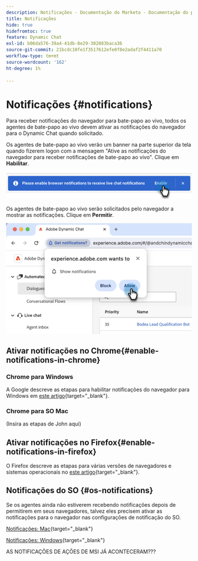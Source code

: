 ```yaml
---
description: Notificações - Documentação do Marketo - Documentação do produto
title: Notificações
hide: true
hidefromtoc: true
feature: Dynamic Chat
exl-id: b06da576-39a4-41db-8e29-302083baca36
source-git-commit: 21bcdc10fe1f3517612efe0f8e2adaf2f4411a70
workflow-type: tm+mt
source-wordcount: '162'
ht-degree: 1%

---
```


# Notificações {#notifications}

Para receber notificações do navegador para bate-papo ao vivo, todos os agentes de bate-papo ao vivo devem ativar as notificações do navegador para o Dynamic Chat quando solicitado.

Os agentes de bate-papo ao vivo verão um banner na parte superior da tela quando fizerem logon com a mensagem &quot;Ative as notificações do navegador para receber notificações de bate-papo ao vivo&quot;. Clique em **Habilitar**.

![](assets/live-chat-overview-4.png)

Os agentes de bate-papo ao vivo serão solicitados pelo navegador a mostrar as notificações. Clique em **Permitir**.

![](assets/live-chat-overview-5.png)

## Ativar notificações no Chrome{#enable-notifications-in-chrome}

### Chrome para Windows

A Google descreve as etapas para habilitar notificações do navegador para Windows em [este artigo](https://support.mozilla.org/en-US/kb/push-notifications-firefox){target="_blank"}.

### Chrome para SO Mac

(Insira as etapas de John aqui)

## Ativar notificações no Firefox{#enable-notifications-in-firefox}

O Firefox descreve as etapas para várias versões de navegadores e sistemas operacionais no [este artigo](https://support.mozilla.org/en-US/kb/push-notifications-firefox){target="_blank"}.

## Notificações do SO {#os-notifications}

Se os agentes ainda não estiverem recebendo notificações depois de permitirem em seus navegadores, talvez eles precisem ativar as notificações para o navegador nas configurações de notificação do SO.

[Notificações: Mac](https://support.apple.com/guide/mac-help/change-notifications-settings-mh40583/mac){target="_blank"}

[Notificações: Windows](https://support.microsoft.com/en-us/windows/change-notification-settings-in-windows-8942c744-6198-fe56-4639-34320cf9444e){target="_blank"}

AS NOTIFICAÇÕES DE AÇÕES DE MSI JÁ ACONTECERAM???
